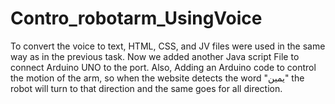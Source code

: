 # Contro_robotarm_UsingVoice
To convert the voice to text, HTML, CSS, and JV files were used in the same way as in the previous task. Now we added another Java script File to connect Arduino UNO to the port. Also, Adding an Arduino code to control the motion of the arm, so when the website detects the word "يمين" the robot will turn to that direction and the same goes for all direction.
